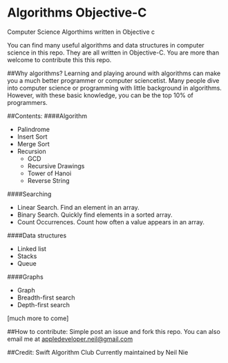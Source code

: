 # Algorithms Objective-C
Computer Science Algorthims written in Objective c

You can find many useful algorithms and data structures in computer science in this repo. They are all written in Objective-C. You are more than welcome to contribute this this repo. 

##Why algorithms?
Learning and playing around with algorithms can make you a much better programmer or computer sciencetist. Many people dive into computer science or programming with little background in algorithms. However, with these basic knowledge, you can be the top 10% of programmers. 

##Contents:
####Algorithm
- Palindrome
- Insert Sort
- Merge Sort
- Recursion
    - GCD
    - Recursive Drawings
    - Tower of Hanoi
    - Reverse String

####Searching
- Linear Search. Find an element in an array.
- Binary Search. Quickly find elements in a sorted array.
- Count Occurrences. Count how often a value appears in an array.

####Data structures
- Linked list
- Stacks
- Queue

####Graphs
- Graph
- Breadth-first search
- Depth-first search


[much more to come]

##How to contribute:
Simple post an issue and fork this repo. You can also email me at appledeveloper.neil@gmail.com

##Credit:
Swift Algorithm Club
Currently maintained by Neil Nie
